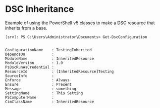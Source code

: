 # DSC Inheritance

Example of using the PowerShell v5 classes to make a DSC resource that inherits from a base. 



    [srv]: PS C:\Users\Administrator\Documents> Get-DscConfiguration
    
    
    ConfigurationName    : TestingInherited
    DependsOn            : 
    ModuleName           : InheritedResource
    ModuleVersion        : 1.0
    PsDscRunAsCredential : 
    ResourceId           : [InheritedResource]Testing
    SourceInfo           : 
    Enforce              : Always
    Ensure               : Present
    Message              : something
    SettingName          : This Setting
    PSComputerName       : 
    CimClassName         : InheritedResource
    
    